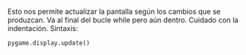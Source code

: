 
Esto nos permite actualizar la pantalla según los cambios que se produzcan. Va al final del bucle while pero aún dentro. Cuidado con la indentación. Sintaxis:

```python
pygame.display.update()
```


